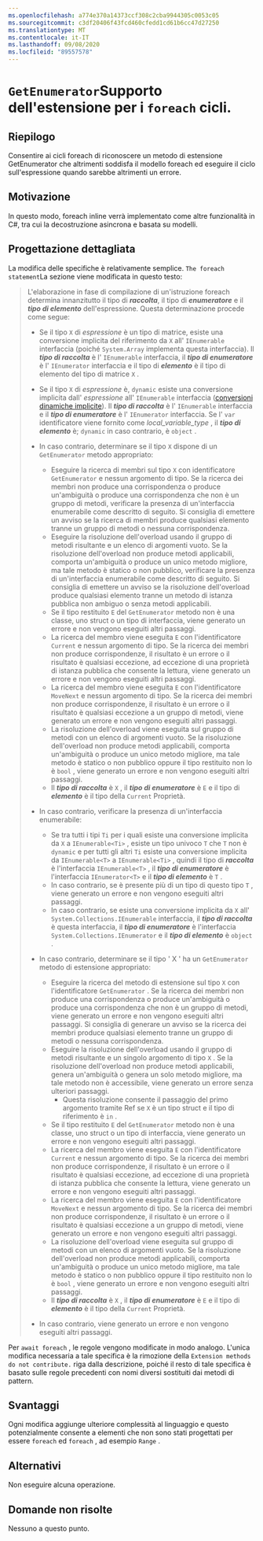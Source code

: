 ```yaml
---
ms.openlocfilehash: a774e370a14373ccf308c2cba9944305c0053c05
ms.sourcegitcommit: c3df20406f43fcd460cfedd1cd61b6cc47d27250
ms.translationtype: MT
ms.contentlocale: it-IT
ms.lasthandoff: 09/08/2020
ms.locfileid: "89557578"
---
```

# <a name="extension-getenumerator-support-for-foreach-loops"></a>`GetEnumerator`Supporto dell'estensione per i `foreach` cicli.

## <a name="summary"></a>Riepilogo
[summary]: #summary

Consentire ai cicli foreach di riconoscere un metodo di estensione GetEnumerator che altrimenti soddisfa il modello foreach ed eseguire il ciclo sull'espressione quando sarebbe altrimenti un errore.

## <a name="motivation"></a>Motivazione
[motivation]: #motivation

In questo modo, foreach inline verrà implementato come altre funzionalità in C#, tra cui la decostruzione asincrona e basata su modelli.

## <a name="detailed-design"></a>Progettazione dettagliata
[design]: #detailed-design

La modifica delle specifiche è relativamente semplice. `The foreach statement`La sezione viene modificata in questo testo:

>L'elaborazione in fase di compilazione di un'istruzione foreach determina innanzitutto il tipo di ***raccolta***, il tipo di ***enumeratore*** e il ***tipo di elemento*** dell'espressione. Questa determinazione procede come segue:
>
>*  Se il tipo `X` di *espressione* è un tipo di matrice, esiste una conversione implicita del riferimento da `X` all' `IEnumerable` interfaccia (poiché `System.Array` implementa questa interfaccia). Il ***tipo di raccolta*** è l' `IEnumerable` interfaccia, il ***tipo di enumeratore*** è l' `IEnumerator` interfaccia e il tipo di ***elemento*** è il tipo di elemento del tipo di matrice `X` .
>*  Se il tipo `X` di *espressione* è, `dynamic` esiste una conversione implicita dall' *espressione* all' `IEnumerable` interfaccia ([conversioni dinamiche implicite](conversions.md#implicit-dynamic-conversions)). Il ***tipo di raccolta*** è l' `IEnumerable` interfaccia e il ***tipo di enumeratore*** è l' `IEnumerator` interfaccia. Se l' `var` identificatore viene fornito come *local_variable_type* , il ***tipo di elemento*** è; `dynamic` in caso contrario, è `object` .
>*  In caso contrario, determinare se il tipo `X` dispone di un `GetEnumerator` metodo appropriato:
>    * Eseguire la ricerca di membri sul tipo `X` con identificatore `GetEnumerator` e nessun argomento di tipo. Se la ricerca dei membri non produce una corrispondenza o produce un'ambiguità o produce una corrispondenza che non è un gruppo di metodi, verificare la presenza di un'interfaccia enumerabile come descritto di seguito. Si consiglia di emettere un avviso se la ricerca di membri produce qualsiasi elemento tranne un gruppo di metodi o nessuna corrispondenza.
>    * Eseguire la risoluzione dell'overload usando il gruppo di metodi risultante e un elenco di argomenti vuoto. Se la risoluzione dell'overload non produce metodi applicabili, comporta un'ambiguità o produce un unico metodo migliore, ma tale metodo è statico o non pubblico, verificare la presenza di un'interfaccia enumerabile come descritto di seguito. Si consiglia di emettere un avviso se la risoluzione dell'overload produce qualsiasi elemento tranne un metodo di istanza pubblica non ambiguo o senza metodi applicabili.
>    * Se il tipo restituito `E` del `GetEnumerator` metodo non è una classe, uno struct o un tipo di interfaccia, viene generato un errore e non vengono eseguiti altri passaggi.
>    * La ricerca del membro viene eseguita `E` con l'identificatore `Current` e nessun argomento di tipo. Se la ricerca dei membri non produce corrispondenze, il risultato è un errore o il risultato è qualsiasi eccezione, ad eccezione di una proprietà di istanza pubblica che consente la lettura, viene generato un errore e non vengono eseguiti altri passaggi.
>    * La ricerca del membro viene eseguita `E` con l'identificatore `MoveNext` e nessun argomento di tipo. Se la ricerca dei membri non produce corrispondenze, il risultato è un errore o il risultato è qualsiasi eccezione a un gruppo di metodi, viene generato un errore e non vengono eseguiti altri passaggi.
>    * La risoluzione dell'overload viene eseguita sul gruppo di metodi con un elenco di argomenti vuoto. Se la risoluzione dell'overload non produce metodi applicabili, comporta un'ambiguità o produce un unico metodo migliore, ma tale metodo è statico o non pubblico oppure il tipo restituito non lo è `bool` , viene generato un errore e non vengono eseguiti altri passaggi.
>    * Il ***tipo di raccolta*** è `X` , il ***tipo di enumeratore*** è `E` e il tipo di ***elemento*** è il tipo della `Current` Proprietà.
>
>*  In caso contrario, verificare la presenza di un'interfaccia enumerabile:
>    * Se tra tutti i tipi `Ti` per i quali esiste una conversione implicita da `X` a `IEnumerable<Ti>` , esiste un tipo univoco `T` che `T` non è `dynamic` e per tutti gli altri `Ti` esiste una conversione implicita da `IEnumerable<T>` a `IEnumerable<Ti>` , quindi il tipo di ***raccolta*** è l'interfaccia `IEnumerable<T>` , il ***tipo di enumeratore*** è l'interfaccia `IEnumerator<T>` e il ***tipo di elemento*** è `T` .
>    * In caso contrario, se è presente più di un tipo di questo tipo `T` , viene generato un errore e non vengono eseguiti altri passaggi.
>    * In caso contrario, se esiste una conversione implicita da `X` all' `System.Collections.IEnumerable` interfaccia, il ***tipo di raccolta*** è questa interfaccia, il ***tipo di enumeratore*** è l'interfaccia `System.Collections.IEnumerator` e il ***tipo di elemento*** è `object` .
>*  In caso contrario, determinare se il tipo ' X ' ha un `GetEnumerator` metodo di estensione appropriato:
>    * Eseguire la ricerca del metodo di estensione sul tipo `X` con l'identificatore `GetEnumerator` . Se la ricerca dei membri non produce una corrispondenza o produce un'ambiguità o produce una corrispondenza che non è un gruppo di metodi, viene generato un errore e non vengono eseguiti altri passaggi. Si consiglia di generare un avviso se la ricerca dei membri produce qualsiasi elemento tranne un gruppo di metodi o nessuna corrispondenza.
>    * Eseguire la risoluzione dell'overload usando il gruppo di metodi risultante e un singolo argomento di tipo `X` . Se la risoluzione dell'overload non produce metodi applicabili, genera un'ambiguità o genera un solo metodo migliore, ma tale metodo non è accessibile, viene generato un errore senza ulteriori passaggi.
>        * Questa risoluzione consente il passaggio del primo argomento tramite Ref se `X` è un tipo struct e il tipo di riferimento è `in` .
>    * Se il tipo restituito `E` del `GetEnumerator` metodo non è una classe, uno struct o un tipo di interfaccia, viene generato un errore e non vengono eseguiti altri passaggi.
>    * La ricerca del membro viene eseguita `E` con l'identificatore `Current` e nessun argomento di tipo. Se la ricerca dei membri non produce corrispondenze, il risultato è un errore o il risultato è qualsiasi eccezione, ad eccezione di una proprietà di istanza pubblica che consente la lettura, viene generato un errore e non vengono eseguiti altri passaggi.
>    * La ricerca del membro viene eseguita `E` con l'identificatore `MoveNext` e nessun argomento di tipo. Se la ricerca dei membri non produce corrispondenze, il risultato è un errore o il risultato è qualsiasi eccezione a un gruppo di metodi, viene generato un errore e non vengono eseguiti altri passaggi.
>    * La risoluzione dell'overload viene eseguita sul gruppo di metodi con un elenco di argomenti vuoto. Se la risoluzione dell'overload non produce metodi applicabili, comporta un'ambiguità o produce un unico metodo migliore, ma tale metodo è statico o non pubblico oppure il tipo restituito non lo è `bool` , viene generato un errore e non vengono eseguiti altri passaggi.
>    * Il ***tipo di raccolta*** è `X` , il ***tipo di enumeratore*** è `E` e il tipo di ***elemento*** è il tipo della `Current` Proprietà.
>*  In caso contrario, viene generato un errore e non vengono eseguiti altri passaggi.

Per `await foreach` , le regole vengono modificate in modo analogo. L'unica modifica necessaria a tale specifica è la rimozione della `Extension methods do not contribute.` riga dalla descrizione, poiché il resto di tale specifica è basato sulle regole precedenti con nomi diversi sostituiti dai metodi di pattern.

## <a name="drawbacks"></a>Svantaggi
[drawbacks]: #drawbacks

Ogni modifica aggiunge ulteriore complessità al linguaggio e questo potenzialmente consente a elementi che non sono stati progettati per essere `foreach` ed `foreach` , ad esempio `Range` .

## <a name="alternatives"></a>Alternativi
[alternatives]: #alternatives

Non eseguire alcuna operazione.

## <a name="unresolved-questions"></a>Domande non risolte
[unresolved]: #unresolved-questions

Nessuno a questo punto.
